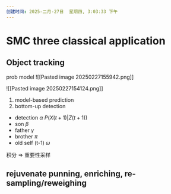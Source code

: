 ```yaml
---
创建时间: 2025-二月-27日  星期四, 3:03:33 下午
---
```


# SMC three classical application

## Object tracking 
prob model 
![[Pasted image 20250227155942.png]]

![[Pasted image 20250227154124.png]]


1. model-based prediction
2. bottom-up detection

- detection $\alpha$   $P(X(t+1)|Z(t+1))$
- son $\beta$
- father $\gamma$
- brother $\pi$
- old self (t-1) $\omega$


积分 $\Longrightarrow$ 重要性采样


## rejuvenate   punning, enriching, re-sampling/reweighing